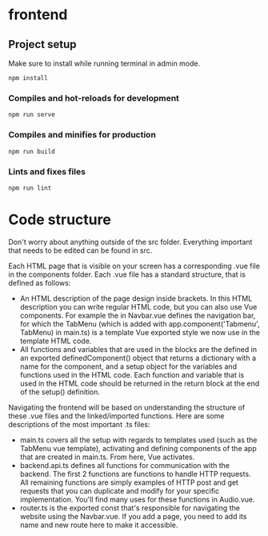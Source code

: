 # frontend

## Project setup
Make sure to install while running terminal in admin mode.
```
npm install
```

### Compiles and hot-reloads for development
```
npm run serve
```

### Compiles and minifies for production
```
npm run build
```

### Lints and fixes files
```
npm run lint
```


# Code structure
Don't worry about anything outside of the src folder. Everything important that needs to be edited can be found in src. 

Each HTML page that is visible on your screen has a corresponding .vue file in the components folder. Each .vue file has a standard structure, that is defined as follows:
- An HTML description of the page design inside <template></template> brackets. In this HTML description you can write regular HTML code, but you can also use Vue components. For example the <TabMenu></TabMenu> in Navbar.vue defines the navigation bar, for which the TabMenu (which is added with app.component('Tabmenu', TabMenu) in main.ts) is a template Vue exported style we now use in the template HTML code. 
- All functions and variables that are used in the <template></template> blocks are the defined in an exported definedComponent() object that returns a dictionary with a name for the component, and a setup object for the variables and functions used in the HTML code. Each function and variable that is used in the HTML code should be returned in the return block at the end of the setup() definition. 

Navigating the frontend will be based on understanding the structure of these .vue files and the linked/imported functions. Here are some descriptions of the most important .ts files:
- main.ts covers all the setup with regards to templates used (such as the TabMenu vue template), activating and defining components of the app that are created in main.ts. From here, Vue activates. 
- backend.api.ts defines all functions for communication with the backend. The first 2 functions are functions to handle HTTP requests. All remaining functions are simply examples of HTTP post and get requests that you can duplicate and modify for your specific implementation. You'll find many uses for these functions in Audio.vue. 
- router.ts is the exported const that's responsible for navigating the website using the Navbar.vue. If you add a page, you need to add its name and new route here to make it accessible. 
